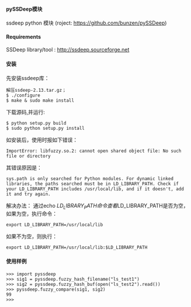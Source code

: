#### pySSDeep模块
ssdeep python 模块 (roject: https://github.com/bunzen/pySSDeep)

#### Requirements
SSDeep library/tool : http://ssdeep.sourceforge.net


#### 安装

先安装ssdeep库：
```
解压ssdeep-2.13.tar.gz；
$ ./configure
$ make & sudo make install
```
下载源码,并运行:
```
$ python setup.py build
$ sudo python setup.py install
```
如安装后，使用时报如下错误：
```
ImportError: libfuzzy.so.2: cannot open shared object file: No such file or directory
```
其错误原因是：
```
sys.path is only searched for Python modules. For dynamic linked libraries, the paths searched must be in LD_LIBRARY_PATH. Check if your LD_LIBRARY_PATH includes /usr/local/lib, and if it doesn't, add it and try again.
```
解决办法：
通过echo  $LD_LIBRARY_PATH命令查看$LD_LIBRARY_PATH是否为空，如果为空，执行命令：
```
export LD_LIBRARY_PATH=/usr/local/lib
```
如果不为空，则执行：
```
export LD_LIBRARY_PATH=/usr/local/lib:$LD_LIBRARY_PATH
```


#### 使用样例
```
>>> import pyssdeep
>>> sig1 = pyssdeep.fuzzy_hash_filename("ls_test1")
>>> sig2 = pyssdeep.fuzzy_hash_buf(open("ls_test2").read())
>>> pyssdeep.fuzzy_compare(sig1, sig2)
99
>>>
``` 
